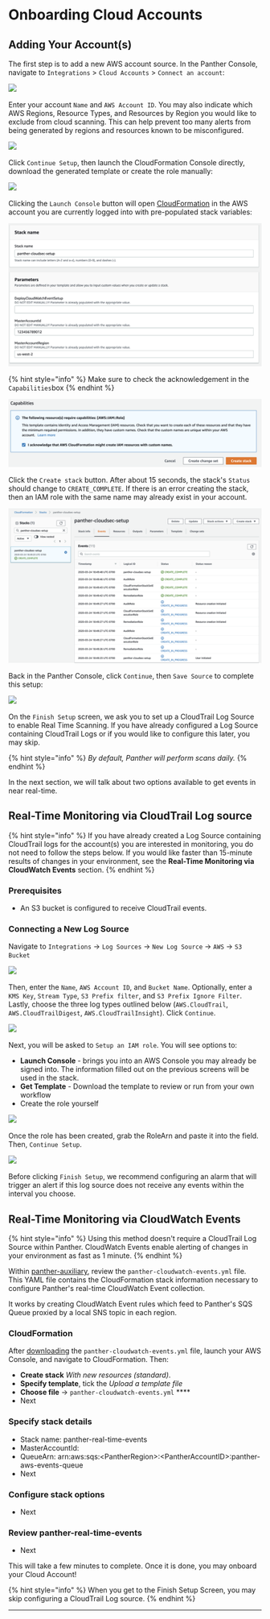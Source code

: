 # Onboarding Cloud Accounts

## Adding Your Account(s)

The first step is to add a new AWS account source. In the Panther Console, navigate to `Integrations` > `Cloud Accounts` > `Connect an account`:

![](<../.gitbook/assets/papaya-oarfish.runpanther.net\_integrations\_cloud-accounts\_new\_ (2).png>)

Enter your account `Name` and `AWS Account ID`. You may also indicate which AWS Regions, Resource Types, and Resources by Region you would like to exclude from cloud scanning. This can help prevent too many alerts from being generated by regions and resources known to be misconfigured.

![](<../.gitbook/assets/papaya-oarfish.runpanther.net\_integrations\_cloud-accounts\_new\_ (2) (1).png>)

Click `Continue Setup`, then launch the CloudFormation Console directly, download the generated template or create the role manually:

![](<../.gitbook/assets/papaya-oarfish.runpanther.net\_integrations\_cloud-accounts\_new\_ (3).png>)

Clicking the `Launch Console` button will open [CloudFormation](https://aws.amazon.com/cloudformation/) in the AWS account you are currently logged into with pre-populated stack variables:

![](<../.gitbook/assets/image (2) (1) (1) (1).png>)

{% hint style="info" %}
Make sure to check the acknowledgement in the `Capabilities`box
{% endhint %}

![](<../../../.gitbook/assets/setup-cfn-2 (9) (2) (1) (1) (1) (11) (1) (12).png>)

Click the `Create stack` button. After about 15 seconds, the stack's `Status` should change to `CREATE_COMPLETE`. If there is an error creating the stack, then an IAM role with the same name may already exist in your account.

![](<../../../.gitbook/assets/setup-cfn-3 (9) (3) (1) (1) (11) (1) (11).png>)

Back in the Panther Console, click `Continue`, then `Save Source` to complete this setup:

![](<../.gitbook/assets/papaya-oarfish.runpanther.net\_integrations\_cloud-accounts\_new\_ (4).png>)

On the `Finish Setup` screen, we ask you to set up a CloudTrail Log Source to enable Real Time Scanning. If you have already configured a Log Source containing CloudTrail Logs or if you would like to configure this later, you may skip.

{% hint style="info" %}
_By default, Panther will perform scans daily._
{% endhint %}

In the next section, we will talk about two options available to get events in near real-time.

## Real-Time Monitoring via CloudTrail Log source

{% hint style="info" %}
If you have already created a Log Source containing CloudTrail logs for the account(s) you are interested in monitoring, you do not need to follow the steps below. If you would like faster than 15-minute results of changes in your environment, see the **Real-Time Monitoring via CloudWatch Events** section.
{% endhint %}

### Prerequisites

* An S3 bucket is configured to receive CloudTrail events.

### Connecting a New Log Source

Navigate to `Integrations` -> `Log Sources` -> `New Log Source` -> `AWS` -> `S3 Bucket`

![](../.gitbook/assets/papaya-oarfish.runpanther.net\_integrations\_log-sources\_new\_\_logProviderId=aws.png)

Then, enter the `Name`, `AWS Account ID`, and `Bucket Name`. Optionally, enter a `KMS Key`, `Stream Type`, `S3 Prefix filter`, and `S3 Prefix Ignore Filter`. Lastly, choose the three log types outlined below (`AWS.CloudTrail`, `AWS.CloudTrailDigest`, `AWS.CloudTrailInsight`). Click `Continue`.

![](../.gitbook/assets/papaya-oarfish.runpanther.net\_integrations\_log-sources\_new\_aws-s3\_\_logProviderId=aws.png)

Next, you will be asked to `Setup an IAM role`. You will see options to:&#x20;

* **Launch Console** - brings you into an AWS Console you may already be signed into. The information filled out on the previous screens will be used in the stack.
* **Get Template** - Download the template to review or run from your own workflow
* Create the role yourself

![](<../.gitbook/assets/papaya-oarfish.runpanther.net\_integrations\_log-sources\_new\_aws-s3\_\_logProviderId=aws (1) (1).png>)

Once the role has been created, grab the RoleArn and paste it into the field. Then, `Continue Setup`.

![](../.gitbook/assets/papaya-oarfish.runpanther.net\_integrations\_log-sources\_aws-s3\_cca4c537-fbc2-42be-a997-7e13a9ec1a88\_edit\_.png)

Before clicking `Finish Setup`, we recommend configuring an alarm that will trigger an alert if this log source does not receive any events within the interval you choose.

## Real-Time Monitoring via CloudWatch Events

{% hint style="info" %}
Using this method doesn't require a CloudTrail Log Source within Panther. CloudWatch Events enable alerting of changes in your environment as fast as 1 minute.
{% endhint %}

Within [panther-auxiliary](https://github.com/panther-labs/panther-auxiliary/blob/main/cloudformation/panther-cloudwatch-events.yml), review the `panther-cloudwatch-events.yml` file. This YAML file contains the CloudFormation stack information necessary to configure Panther's real-time CloudWatch Event collection.

It works by creating CloudWatch Event rules which feed to Panther's SQS Queue proxied by a local SNS topic in each region.

### CloudFormation

After [downloading](https://github.com/panther-labs/panther-auxiliary/blob/main/cloudformation/panther-cloudwatch-events.yml) the `panther-cloudwatch-events.yml` file, launch your AWS Console, and navigate to CloudFormation. Then:

* **Create stack** _With new resources (standard)_.
* **Specify template**, tick the _Upload a template file_
* **Choose file** -> `panther-cloudwatch-events.yml` ****&#x20;
* Next

### Specify stack details

* Stack name: panther-real-time-events
* MasterAccountId:&#x20;
* QueueArn: arn:aws:sqs:\<PantherRegion>:\<PantherAccountID>:panther-aws-events-queue
* Next

### Configure stack options

* Next

### Review panther-real-time-events

* Next

This will take a few minutes to complete. Once it is done, you may onboard your Cloud Account!

{% hint style="info" %}
When you get to the Finish Setup Screen, you may skip configuring a CloudTrail Log source.
{% endhint %}

****
